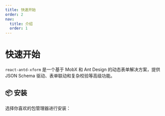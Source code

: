 ```yaml
---
title: 快速开始
order: 2
nav:
  title: 介绍
  order: 1
---
```


# 快速开始

`react-antd-xform` 是一个基于 MobX 和 Ant Design 的动态表单解决方案，提供 JSON Schema 驱动、表单联动和复杂校验等高级功能。

## 📦 安装

选择你喜欢的包管理器进行安装：

<InstallDependencies npm='$ npm install react-antd-xform --save' yarn='$ yarn add react-antd-xform' pnpm='$ pnpm add react-antd-xform'></InstallDependencies>


